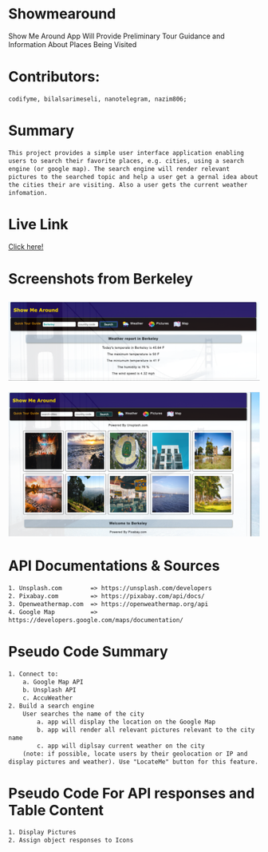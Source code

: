 # Showmearound
Show Me Around App Will Provide Preliminary Tour Guidance and Information About Places Being Visited
 
# Contributors: 
    codifyme, bilalsarimeseli, nanotelegram, nazim806;

# Summary
    This project provides a simple user interface application enabling users to search their favorite places, e.g. cities, using a search engine (or google map). The search engine will render relevant pictures to the searched topic and help a user get a gernal idea about the cities their are visiting. Also a user gets the current weather infomation. 
    
# Live Link
[Click here!](https://bilalsarimeseli.github.io/ShowMeAroundProject/)

# Screenshots from Berkeley

![weather](https://github.com/bilalsarimeseli/ShowMeAroundProject/blob/master/Screen%20Shot%202020-03-17%20at%2010.32.22%20PM.png?raw=true)
----------------------
![Berkeley](https://github.com/bilalsarimeseli/ShowMeAroundProject/blob/master/Screen%20Shot%202020-03-17%20at%2010.32.56%20PM.png?raw=true)

# API Documentations & Sources 
    1. Unsplash.com        => https://unsplash.com/developers
    2. Pixabay.com         => https://pixabay.com/api/docs/
    3. Openweathermap.com  => https://openweathermap.org/api
    4. Google Map          => https://developers.google.com/maps/documentation/
    
# Pseudo Code Summary 
    1. Connect to: 
        a. Google Map API 
        b. Unsplash API 
        c. AccuWeather
    2. Build a search engine
        User searches the name of the city 
            a. app will display the location on the Google Map 
            b. app will render all relevant pictures relevant to the city name 
            c. app will diplsay current weather on the city 
        (note: if possible, locate users by their geolocation or IP and display pictures and weather). Use "LocateMe" button for this feature. 

# Pseudo Code For API responses and Table Content 
    1. Display Pictures 
    2. Assign object responses to Icons 

